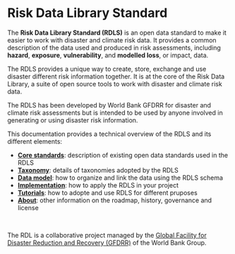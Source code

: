 <!-- https://hackmd.io/bdFuvXOfTXWzyHS44r1VXQ?both -->

# Risk Data Library Standard

The **Risk Data Library Standard (RDLS)** is an open data standard to make it easier to work with disaster and climate risk data. It provides a common description of the data used and produced in risk assessments, including **hazard**, **exposure**, **vulnerability**, and **modelled loss**, or impact, data.

The RDLS provides a unique way to create, store, exchange and use disaster different risk information together. It is at the core of the Risk Data Library, a suite of open source tools to work with disaster and climate risk data.

The RDLS has been developed by World Bank GFDRR for disaster and climate risk assessments but is intended to be used by anyone involved in generating or using disaster risk information.

This documentation provides a technical overview of the RDLS and its different elements:

- [**Core standards**](standards.md): description of existing open data standards used in the RDLS
- [**Taxonomy**](taxonomy.md): details of taxonomies adopted by the RDLS
- [**Data model**](datamodel.md): how to organize and link the data using the RDLS schema
- [**Implementation**](implementation.md): how to apply the RDLS in your project
- [**Tutorials**](tutorials.md): how to adopte and use RDLS for different pruposes
- [**About**](roadmap.md): other information on the roadmap, history, governance and license

<br/>

The RDL is a collaborative project managed by the [Global Facility for Disaster Reduction and Recovery (GFDRR)](https://www.gfdrr.org/) of the World Bank Group.
